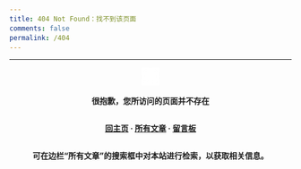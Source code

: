 ```yaml
---
title: 404 Not Found：找不到该页面
comments: false
permalink: /404
---
```


<style type="text/css">
	.article-title {
		font-size: 2.1em;
	}
	strong a {
		color: #747474;
	}
	.share {
		display: none;
	}
	.player {
		margin-left: -10px;
	}
	.sign {
		text-align: right;
		font-style: italic;
	}
  	#page-visit {
		display: none;
	}
	.center {
		text-align: center;
		height: 2.5em;
		font-weight: bold;
	}
	.search2 {
		height: 2.2em;
		font-size: 1em;
		width: 50%;
		margin: auto 24%;
		color: #727272;
		opacity: .6;
		border: 2px solid lightgray;
	}
	.search2:hover {
		opacity: 1;
		box-shadow: 0 0 10px rgba(0, 0, 0, 0.3)
		};
	.article-entry hr {
		margin: 0;
	}
	.pic {
		text-align: center;
		margin: 0;
	}
	.pic br {
  		display: none;
  	}
</style>

***

<div class="pic">
<img name="github_icon" src="https://raw.githubusercontent.com/CS-Tao/github-content/master/contents/blog/image/github.png" alt="404" title="404">
</div>

<p class="center">很抱歉，您所访问的页面并不存在 </p>

<p class="center"><a href="/">回主页</a> · <a href="/archives">所有文章</a> · <a href="/messages">留言板</a></p>

<p class="center">可在边栏“所有文章”的搜索框中对本站进行检索，以获取相关信息。</p>
